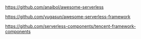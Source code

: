 https://github.com/anaibol/awesome-serverless

https://github.com/yugasun/awesome-serverless-framework

https://github.com/serverless-components/tencent-framework-components